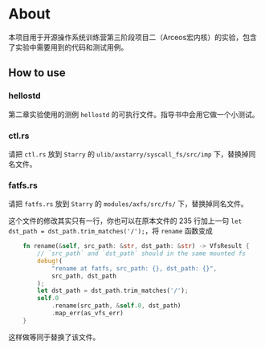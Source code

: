 # About

本项目用于开源操作系统训练营第三阶段项目二（Arceos宏内核）的实验，包含了实验中需要用到的代码和测试用例。

## How to use

### hellostd

第二章实验使用的测例 `hellostd` 的可执行文件。指导书中会用它做一个小测试。

### ctl.rs

请把 `ctl.rs` 放到 `Starry` 的 `ulib/axstarry/syscall_fs/src/imp` 下，替换掉同名文件。

### fatfs.rs

请把 `fatfs.rs` 放到 `Starry` 的 `modules/axfs/src/fs/` 下，替换掉同名文件。

这个文件的修改其实只有一行，你也可以在原本文件的 235 行加上一句 `let dst_path = dst_path.trim_matches('/');`，将 `rename` 函数变成

```rust
    fn rename(&self, src_path: &str, dst_path: &str) -> VfsResult {
        // `src_path` and `dst_path` should in the same mounted fs
        debug!(
            "rename at fatfs, src_path: {}, dst_path: {}",
            src_path, dst_path
        );
        let dst_path = dst_path.trim_matches('/');
        self.0
            .rename(src_path, &self.0, dst_path)
            .map_err(as_vfs_err)
    }
```

这样做等同于替换了该文件。